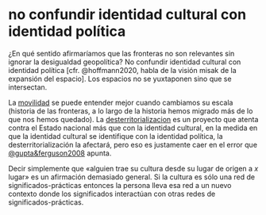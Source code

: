 # no confundir identidad cultural con identidad política

¿En qué sentido afirmaríamos que las fronteras no son relevantes sin ignorar la desigualdad geopolítica? No confundir identidad cultural con identidad política [cfr. @hoffmann2020, habla de la visión misak de la expansión del espacio]. Los espacios no se yuxtaponen sino que se intersectan.

La [movilidad](movilidad.md) se puede entender mejor cuando cambiamos su escala (historia de las fronteras, a lo largo de la historia hemos migrado más de lo que nos hemos quedado). La [desterritorializacion](desterritorializacion.md) es un proyecto que atenta contra el Estado nacional más que con la identidad cultural, en la medida en que la identidad cultural se identifique con la identidad política, la desterritorialización la afectará, pero eso es justamente caer en el error que [@gupta&ferguson2008](@gupta&ferguson2008.md) apunta.

Decir simplemente que «alguien trae su cultura desde su lugar de origen a *x* lugar» es un afirmación demasiado general. Si la cultura es sólo una red de significados-prácticas entonces la persona lleva esa red a un nuevo contexto donde los significados interactúan con otras redes de significados-prácticas.
